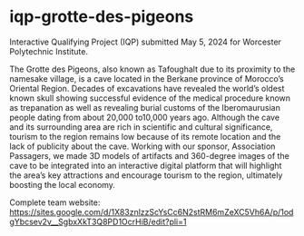 # iqp-grotte-des-pigeons

Interactive Qualifying Project (IQP) submitted May 5, 2024 for Worcester Polytechnic Institute.

The Grotte des Pigeons, also known as Tafoughalt due to its proximity to the namesake village, is a cave located in the Berkane province of Morocco’s Oriental Region. Decades of excavations have revealed the world’s oldest known skull showing successful evidence of the medical procedure known as trepanation as well as revealing burial customs of the Iberomaurusian people dating from about 20,000 to10,000 years ago. Although the cave and its surrounding area are rich in scientific and cultural significance, tourism to the region remains low because of its remote location and the lack of publicity about the cave. Working with our sponsor, Association Passagers, we made 3D models of artifacts and 360-degree images of the cave to be integrated into an interactive digital platform that will highlight the area’s key attractions and encourage tourism to the region, ultimately boosting the local economy.

Complete team website: https://sites.google.com/d/1X83znlzzScYsCc6N2stRM6mZeXC5Vh6A/p/1odgYbcsev2v__SgbxXkT3Q8PD1OcrHiB/edit?pli=1
